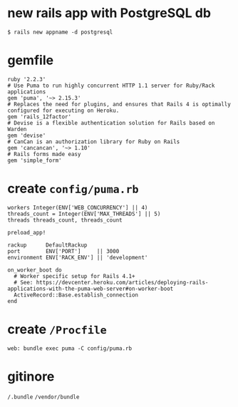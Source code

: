 # new rails app with PostgreSQL db
`$ rails new appname -d postgresql`

# gemfile
```
ruby '2.2.3'
# Use Puma to run highly concurrent HTTP 1.1 server for Ruby/Rack applications
gem 'puma', '~> 2.15.3'
# Replaces the need for plugins, and ensures that Rails 4 is optimally configured for executing on Heroku.
gem 'rails_12factor'
# Devise is a flexible authentication solution for Rails based on Warden
gem 'devise'
# CanCan is an authorization library for Ruby on Rails
gem 'cancancan', '~> 1.10'
# Rails forms made easy
gem 'simple_form'
```

# create `config/puma.rb`
```
workers Integer(ENV['WEB_CONCURRENCY'] || 4)
threads_count = Integer(ENV['MAX_THREADS'] || 5)
threads threads_count, threads_count

preload_app!

rackup      DefaultRackup
port        ENV['PORT']     || 3000
environment ENV['RACK_ENV'] || 'development'

on_worker_boot do
  # Worker specific setup for Rails 4.1+
  # See: https://devcenter.heroku.com/articles/deploying-rails-applications-with-the-puma-web-server#on-worker-boot
  ActiveRecord::Base.establish_connection
end
```

# create `/Procfile`
`web: bundle exec puma -C config/puma.rb`
# gitinore
`/.bundle`
`/vendor/bundle`
